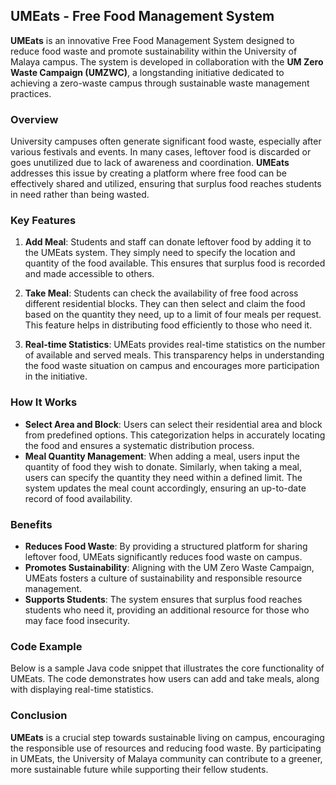 ## UMEats - Free Food Management System

**UMEats** is an innovative Free Food Management System designed to reduce food waste and promote sustainability within the University of Malaya campus. The system is developed in collaboration with the **UM Zero Waste Campaign (UMZWC)**, a longstanding initiative dedicated to achieving a zero-waste campus through sustainable waste management practices.

### Overview

University campuses often generate significant food waste, especially after various festivals and events. In many cases, leftover food is discarded or goes unutilized due to lack of awareness and coordination. **UMEats** addresses this issue by creating a platform where free food can be effectively shared and utilized, ensuring that surplus food reaches students in need rather than being wasted.

### Key Features

1. **Add Meal**: Students and staff can donate leftover food by adding it to the UMEats system. They simply need to specify the location and quantity of the food available. This ensures that surplus food is recorded and made accessible to others.

2. **Take Meal**: Students can check the availability of free food across different residential blocks. They can then select and claim the food based on the quantity they need, up to a limit of four meals per request. This feature helps in distributing food efficiently to those who need it.

3. **Real-time Statistics**: UMEats provides real-time statistics on the number of available and served meals. This transparency helps in understanding the food waste situation on campus and encourages more participation in the initiative.

### How It Works

- **Select Area and Block**: Users can select their residential area and block from predefined options. This categorization helps in accurately locating the food and ensures a systematic distribution process.
- **Meal Quantity Management**: When adding a meal, users input the quantity of food they wish to donate. Similarly, when taking a meal, users can specify the quantity they need within a defined limit. The system updates the meal count accordingly, ensuring an up-to-date record of food availability.

### Benefits

- **Reduces Food Waste**: By providing a structured platform for sharing leftover food, UMEats significantly reduces food waste on campus.
- **Promotes Sustainability**: Aligning with the UM Zero Waste Campaign, UMEats fosters a culture of sustainability and responsible resource management.
- **Supports Students**: The system ensures that surplus food reaches students who need it, providing an additional resource for those who may face food insecurity.

### Code Example

Below is a sample Java code snippet that illustrates the core functionality of UMEats. The code demonstrates how users can add and take meals, along with displaying real-time statistics.

### Conclusion

**UMEats** is a crucial step towards sustainable living on campus, encouraging the responsible use of resources and reducing food waste. By participating in UMEats, the University of Malaya community can contribute to a greener, more sustainable future while supporting their fellow students.
